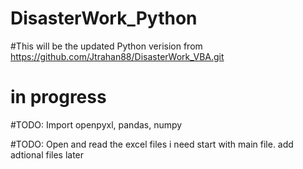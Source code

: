 # DisasterWork_Python
#This will be the updated Python verision from https://github.com/Jtrahan88/DisasterWork_VBA.git



#                           **in progress**


#TODO: Import openpyxl, pandas, numpy





#TODO: Open and read the excel files i need start with main file. add adtional files later
